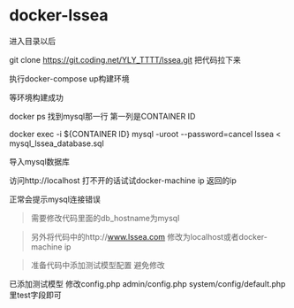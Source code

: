 # docker-lssea


进入目录以后

git clone https://git.coding.net/YLY_TTTT/lssea.git 把代码拉下来

执行docker-compose up构建环境

等环境构建成功

docker ps 找到mysql那一行 第一列是CONTAINER ID

docker exec -i ${CONTAINER ID} mysql -uroot --password=cancel lssea < mysql_lssea_database.sql 

导入mysql数据库

访问http://localhost  打不开的话试试docker-machine ip 返回的ip

正常会提示mysql连接错误 

> 需要修改代码里面的db_hostname为mysql

> 另外将代码中的http://www.lssea.com 修改为localhost或者docker-machine ip 

> 准备代码中添加测试模型配置 避免修改

已添加测试模型 修改config.php admin/config.php system/config/default.php 里test字段即可
